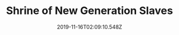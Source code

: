 ---
title: Shrine of New Generation Slaves
artist: Riverside
date: 2019-11-16T02:09:10.548Z
cover: tumblr_od911hqpw81vfaqyoo1_1280.jpg
styles:
  - Progressive Rock
links:
  spotify: https://open.spotify.com/album/6bS5UWfIw3nnDBvvLlwTdW?si=zC1sWFR_SeWd_miM2goTFA
  youtube: https://music.youtube.com/watch?v=M5uHaPbs1go
  applemusic: https://itunes.apple.com/us/album/shrine-of-new-generation-slaves/1148788808?uo=4
  soundcloud: ""
  bandcamp: ""
  googleplay: https://play.google.com/music/m/Beljjhadaa6j2k62hmiysf5ce3a?signup_if_needed=1
  deezer: https://www.deezer.com/album/13948216
---
